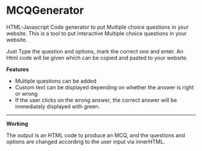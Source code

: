 # MCQGenerator
HTML-Javascript Code generator to put Multiple choice questions in your website.
This is a tool to put interactive Multiple choice questions in your website.

Just Type the question and options, mark the correct one and enter. An Html code will be given which can be copied and pasted to your website. 

<b>Features</b>
<ul>
<li>Multiple questions can be added</li>
<li>Custom text can be displayed depending on whether the answer is right or wrong </li>
<li>If the user clicks on the wrong answer, the correct answer will be immediately displayed with green.</li>

</ul>

<hr>

<b> Working </b>

The output is an HTML code to produce an MCQ, and the questions and options are changed according to the user input via innerHTML.

